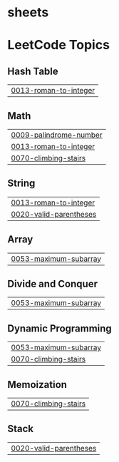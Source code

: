 # sheets
<!---LeetCode Topics Start-->
# LeetCode Topics
## Hash Table
|  |
| ------- |
| [0013-roman-to-integer](https://github.com/shrouk110/sheets/tree/master/0013-roman-to-integer) |
## Math
|  |
| ------- |
| [0009-palindrome-number](https://github.com/shrouk110/sheets/tree/master/0009-palindrome-number) |
| [0013-roman-to-integer](https://github.com/shrouk110/sheets/tree/master/0013-roman-to-integer) |
| [0070-climbing-stairs](https://github.com/shrouk110/sheets/tree/master/0070-climbing-stairs) |
## String
|  |
| ------- |
| [0013-roman-to-integer](https://github.com/shrouk110/sheets/tree/master/0013-roman-to-integer) |
| [0020-valid-parentheses](https://github.com/shrouk110/sheets/tree/master/0020-valid-parentheses) |
## Array
|  |
| ------- |
| [0053-maximum-subarray](https://github.com/shrouk110/sheets/tree/master/0053-maximum-subarray) |
## Divide and Conquer
|  |
| ------- |
| [0053-maximum-subarray](https://github.com/shrouk110/sheets/tree/master/0053-maximum-subarray) |
## Dynamic Programming
|  |
| ------- |
| [0053-maximum-subarray](https://github.com/shrouk110/sheets/tree/master/0053-maximum-subarray) |
| [0070-climbing-stairs](https://github.com/shrouk110/sheets/tree/master/0070-climbing-stairs) |
## Memoization
|  |
| ------- |
| [0070-climbing-stairs](https://github.com/shrouk110/sheets/tree/master/0070-climbing-stairs) |
## Stack
|  |
| ------- |
| [0020-valid-parentheses](https://github.com/shrouk110/sheets/tree/master/0020-valid-parentheses) |
<!---LeetCode Topics End-->